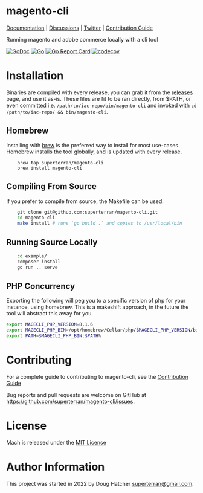 # magento-cli

[Documentation](https://superterran.net/magento-cli) |
[Discussions](https://github.com/superterran/magento-cli/discussions) |
[Twitter](https://twitter.com/superterran) |
[Contribution Guide](CONTRIBUTING.md)

Running magento and adobe commerce locally with a cli tool

[![GoDoc](https://godoc.org/github.com/gohugoio/hugo?status.svg)](https://pkg.go.dev/github.com/superterran/magento-cli)
[![Go](https://github.com/superterran/magento-cli/actions/workflows/go.yml/badge.svg?branch=main)](https://github.com/superterran/magento-cli/actions/workflows/go.yml) 
[![Go Report Card](https://goreportcard.com/badge/github.com/superterran/magento-cli)](https://goreportcard.com/report/github.com/superterran/magneto-cli)
[![codecov](https://codecov.io/gh/superterran/magento-cli/branch/main/graph/badge.svg?token=S48U2MJP9I)](https://codecov.io/gh/superterran/magento-cli)

# Installation 

Binaries are compiled with every release, you can grab it from the [releases](https://github.com/superterran/magento-cli/releases/) page, and use it as-is. These files are fit to be ran directly, from $PATH, or even committed i.e. `/path/to/iac-repo/bin/magento-cli` and invoked with `cd /path/to/iac-repo/ && bin/magento-cli`.

## Homebrew

Installing with [brew](https://brew.sh/) is the preferred way to install for most use-cases. Homebrew installs the tool globally, and is updated with every release. 

```/bin/bash
    brew tap superterran/magento-cli
    brew install magento-cli
```

## Compiling From Source

If you prefer to compile from source, the Makefile can be used:

```bash
    git clone git@github.com:superterran/magento-cli.git 
    cd magento-cli
    make install # runs `go build .` and copies to /usr/local/bin
```

## Running Source Locally

```bash
    cd example/
    composer install
    go run .. serve
```
## PHP Concurrency 

Exporting the following will peg you to a specific version of php for your instance, using homebrew. This is a makeshift approach, in the future the tool will abstract this away for you. 

```bash
export MAGECLI_PHP_VERSION=8.1.6
export MAGECLI_PHP_BIN=/opt/homebrew/Cellar/php/$MAGECLI_PHP_VERSION/bin/
export PATH=$MAGECLI_PHP_BIN:$PATH%
```

# Contributing

For a complete guide to contributing to magento-cli, see the [Contribution Guide](CONTRIBUTING.md)

Bug reports and pull requests are welcome on GitHub at https://github.com/superterran/magento-cli/issues. 

# License
Mach is released under the [MIT License](LICENSE)

# Author Information
This project was started in 2022 by Doug Hatcher <superterran@gmail.com>.
